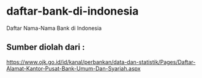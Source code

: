 # daftar-bank-di-indonesia
Daftar Nama-Nama Bank di Indonesia

## Sumber diolah dari : 
https://www.ojk.go.id/id/kanal/perbankan/data-dan-statistik/Pages/Daftar-Alamat-Kantor-Pusat-Bank-Umum-Dan-Syariah.aspx

